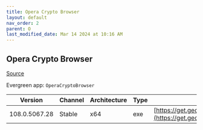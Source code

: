 ```yaml
---
title: Opera Crypto Browser
layout: default
nav_order: 2
parent: O
last_modified_date: Mar 14 2024 at 10:16 AM
---
```


## Opera Crypto Browser

[Source](https://www.opera.com/crypto/next)

Evergreen app: `OperaCryptoBrowser`

| Version       | Channel | Architecture | Type | URI                                                                                                                                                                                                            |
| ------------- | ------- | ------------ | ---- | -------------------------------------------------------------------------------------------------------------------------------------------------------------------------------------------------------------- |
| 108.0.5067.28 | Stable  | x64          | exe  | [https://get.geo.opera.com/pub/opera_crypto/108.0.5067.28/win/Opera_Crypto_108.0.5067.28_Setup_x64.exe](https://get.geo.opera.com/pub/opera_crypto/108.0.5067.28/win/Opera_Crypto_108.0.5067.28_Setup_x64.exe) |
